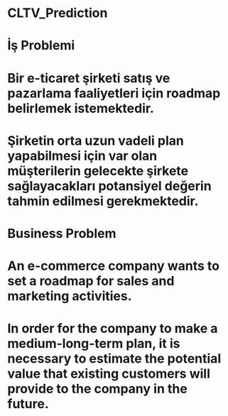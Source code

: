 # CLTV_Prediction
# İş Problemi
# Bir e-ticaret şirketi satış ve pazarlama faaliyetleri için roadmap belirlemek istemektedir.
# Şirketin orta uzun vadeli plan yapabilmesi için var olan müşterilerin gelecekte şirkete sağlayacakları potansiyel değerin tahmin edilmesi gerekmektedir.

# Business Problem
# An e-commerce company wants to set a roadmap for sales and marketing activities.
# In order for the company to make a medium-long-term plan, it is necessary to estimate the potential value that existing customers will provide to the company in the future.
